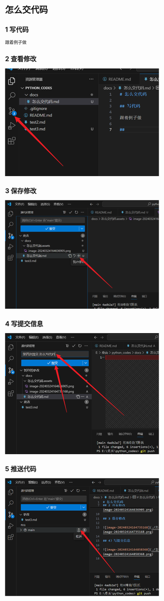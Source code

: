 # 怎么交代码

## 1 写代码

跟着例子做

## 2 查看修改

![image-20240324164636905](./怎么交代码.assets/image-20240324164636905.png)

## 3 保存修改

![image-20240324164735168](./怎么交代码.assets/image-20240324164735168.png)

## 4 写提交信息

![image-20240324164858368](./怎么交代码.assets/image-20240324164858368.png)

## 5 推送代码

![image-20240324165001320](./怎么交代码.assets/image-20240324165001320.png)
